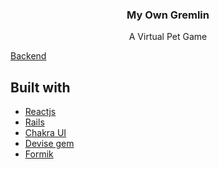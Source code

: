 <h3 align="center">My Own Gremlin</h3>
<p align="center">A Virtual Pet Game</p>


<a href="https://github.com/JckSmith/My-Own-Gremlin-Backend" target="_blank">Backend</a>

## Built with
- [Reactjs](https://reactjs.org/)
- [Rails](https://rubyonrails.org/)
- [Chakra UI](https://chakra-ui.com)
- [Devise gem](https://github.com/heartcombo/devise)
- [Formik](https://formik.org/)
